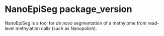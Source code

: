 # NanoEpiSeg __package_version__

NanoEpiSeg is a tool for *de novo* segmentation of  a methylome from read-level methylation calls (such as Nanopolish).